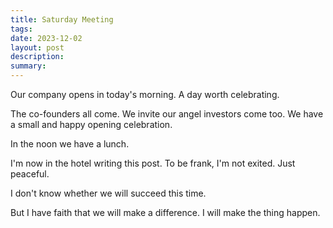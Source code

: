 ```yaml
---
title: Saturday Meeting
tags: 
date: 2023-12-02
layout: post
description: 
summary:
---
```


Our company opens in today's morning. A day worth celebrating. 

The co-founders all come. We invite our angel investors come too. We have a small and happy opening celebration. 

In the noon we have a lunch.

I'm now in the hotel writing this post. To be frank, I'm not exited. Just peaceful. 

I don't know whether we will succeed this time. 

But I have faith that we will make a difference. I will make the thing happen. 
